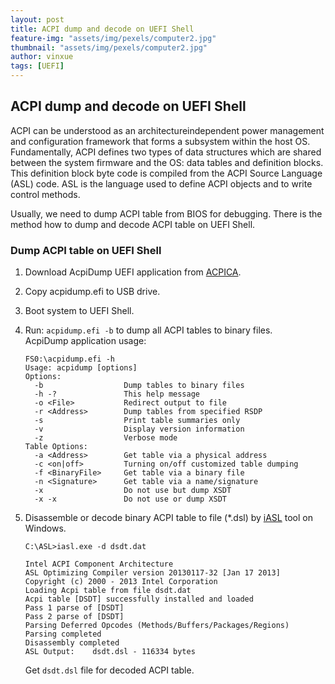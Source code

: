 ```yaml
---
layout: post
title: ACPI dump and decode on UEFI Shell
feature-img: "assets/img/pexels/computer2.jpg"
thumbnail: "assets/img/pexels/computer2.jpg"
author: vinxue
tags: [UEFI]
---
```


## ACPI dump and decode on UEFI Shell

ACPI can be understood as an architecture­independent power management and configuration framework that forms a subsystem within the host OS.
Fundamentally, ACPI defines two types of data structures which are shared between the system firmware and the OS: data tables and definition blocks.
This definition block byte code is compiled from the ACPI Source Language (ASL) code. ASL is the language used to define ACPI objects and to write control methods.

Usually, we need to dump ACPI table from BIOS for debugging. There is the method how to dump and decode ACPI table on UEFI Shell.

### Dump ACPI table on UEFI Shell

1. Download AcpiDump UEFI application from [ACPICA](https://acpica.org/downloads/uefi-support).
1. Copy acpidump.efi to USB drive.
1. Boot system to UEFI Shell.
1. Run: `acpidump.efi -b` to dump all ACPI tables to binary files.<br>
   AcpiDump application usage:

   ```
   FS0:\acpidump.efi -h
   Usage: acpidump [options]
   Options:
     -b                  Dump tables to binary files
     -h -?               This help message
     -o <File>           Redirect output to file
     -r <Address>        Dump tables from specified RSDP
     -s                  Print table summaries only
     -v                  Display version information
     -z                  Verbose mode
   Table Options:
     -a <Address>        Get table via a physical address
     -c <on|off>         Turning on/off customized table dumping
     -f <BinaryFile>     Get table via a binary file
     -n <Signature>      Get table via a name/signature
     -x                  Do not use but dump XSDT
     -x -x               Do not use or dump XSDT
   ```
1. Disassemble or decode binary ACPI table to file (*.dsl) by [iASL](https://acpica.org/downloads/binary-tools) tool on Windows.

   ```
   C:\ASL>iasl.exe -d dsdt.dat

   Intel ACPI Component Architecture
   ASL Optimizing Compiler version 20130117-32 [Jan 17 2013]
   Copyright (c) 2000 - 2013 Intel Corporation
   Loading Acpi table from file dsdt.dat
   Acpi table [DSDT] successfully installed and loaded
   Pass 1 parse of [DSDT]
   Pass 2 parse of [DSDT]
   Parsing Deferred Opcodes (Methods/Buffers/Packages/Regions)
   Parsing completed
   Disassembly completed
   ASL Output:    dsdt.dsl - 116334 bytes
   ```
   Get `dsdt.dsl` file for decoded ACPI table.
